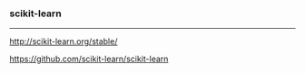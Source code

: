 ### scikit-learn
---

http://scikit-learn.org/stable/

https://github.com/scikit-learn/scikit-learn


